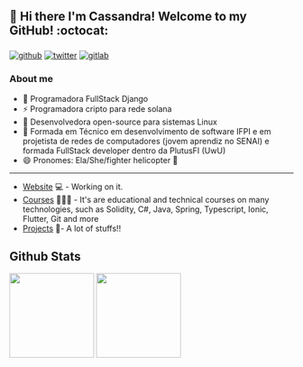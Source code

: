 ## 👋 Hi there I'm Cassandra! Welcome to my GitHub! :octocat:

### 

[![github](https://img.shields.io/badge/-Github-000?style=for-the-badge&logo=Github&logoColor=white&link=https://github.com/th3void)](https://github.com/th3void)
[![twitter](https://img.shields.io/badge/Twitter-1DA1F2?style=for-the-badge&logo=twitter&logoColor=white)](https://twitter.com/LnvVoid) 
[![gitlab](https://img.shields.io/badge/GitLab-330F63?style=for-the-badge&logo=gitlab&logoColor=white)](https://gitlab.com/Th3VoidOfficial)

### About me
- 🦇 Programadora FullStack Django
- ⚡ Programadora cripto para rede solana
- 🐺 Desenvolvedora open-source para sistemas Linux
- 🐺 Formada em Técnico em desenvolvimento de software IFPI e em projetista de  redes de computadores (jovem aprendiz no SENAI) e formada FullStack developer dentro da PlutusFI (UwU) 
- 😄 Pronomes: Ela/She/fighter helicopter 🚁
---
- [Website](https://kodirian.github.io/) 💻 - Working on it.
- [Courses](https://kodirian.github.io/learn.html) 👨🏼‍🏫 - It's are educational and technical courses on many technologies, such as Solidity, C#, Java, Spring, Typescript, Ionic, Flutter, Git and more
- [Projects](https://github.com/th3void/projects) 🚀- A lot of stuffs!!

## Github Stats

<span>
   <img height="150vw" src="https://github-readme-stats.vercel.app/api?username=th3void&count_private=true&show_icons=true&theme=dracula&&include_all_commits=true&hide=contribs&hide_border=false"/>
   <img height="150vw" src="https://github-readme-stats-eight-theta.vercel.app/api/top-langs/?username=th3void&hide=html,python&layout=compact&langs_count=8&theme=dracula"/>
</span>


<!--
**th3void/th3void** is a ✨ _special_ ✨ repository because its `README.md` (this file) appears on your GitHub profile.

Here are some ideas to get you started:

- 🔭 I’m currently working on ...
- 🌱 I’m currently learning ...
- 👯 I’m looking to collaborate on ...
- 🤔 I’m looking for help with ...
- 💬 Ask me about ...
- 📫 How to reach me: ...
- 😄 Pronouns: ...
- ⚡ Fun fact: ...
-->
